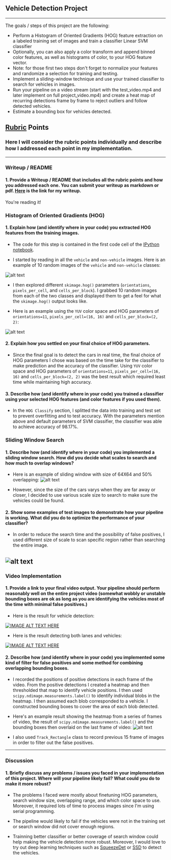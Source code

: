 ## Vehicle Detection Project

---

The goals / steps of this project are the following:

* Perform a Histogram of Oriented Gradients (HOG) feature extraction on a labeled training set of images and train a classifier Linear SVM classifier
* Optionally, you can also apply a color transform and append binned color features, as well as histograms of color, to your HOG feature vector. 
* Note: for those first two steps don't forget to normalize your features and randomize a selection for training and testing.
* Implement a sliding-window technique and use your trained classifier to search for vehicles in images.
* Run your pipeline on a video stream (start with the test_video.mp4 and later implement on full project_video.mp4) and create a heat map of recurring detections frame by frame to reject outliers and follow detected vehicles.
* Estimate a bounding box for vehicles detected.

[//]: # (Image References)
[image1]: https://github.com/piliwilliam0306/Udacity-SDC/blob/master/CarND-Vehicle-Detection-P5/writeup_images/vis.png
[image2]: https://github.com/piliwilliam0306/Udacity-SDC/blob/master/CarND-Vehicle-Detection-P5/writeup_images/HOG.png
[image3]: https://github.com/piliwilliam0306/Udacity-SDC/blob/master/CarND-Vehicle-Detection-P5/writeup_images/ROI.png
[image4]: https://github.com/piliwilliam0306/Udacity-SDC/blob/master/CarND-Vehicle-Detection-P5/writeup_images/scale.png
[image5]: https://github.com/piliwilliam0306/Udacity-SDC/blob/master/CarND-Vehicle-Detection-P5/writeup_images/heat.png

[video1]: ./project_video.mp4

## [Rubric](https://review.udacity.com/#!/rubrics/513/view) Points
### Here I will consider the rubric points individually and describe how I addressed each point in my implementation.  

---
### Writeup / README

#### 1. Provide a Writeup / README that includes all the rubric points and how you addressed each one.  You can submit your writeup as markdown or pdf.  [Here](https://github.com/piliwilliam0306/Udacity-SDC/blob/master/CarND-Vehicle-Detection-P5/writeup_template.md) is the link for my writeup.

You're reading it!

### Histogram of Oriented Gradients (HOG)

#### 1. Explain how (and identify where in your code) you extracted HOG features from the training images.

* The code for this step is contained in the first code cell of the [IPython notebook](https://github.com/piliwilliam0306/Udacity-SDC/blob/master/CarND-Vehicle-Detection-P5/P5.ipynb).

* I started by reading in all the `vehicle` and `non-vehicle` images.  Here is an example of 10 random images of the `vehicle` and `non-vehicle` classes:

![alt text][image1]

* I then explored  different `skimage.hog()` parameters (`orientations`, `pixels_per_cell`, and `cells_per_block`).  I grabbed 10 random images from each of the two classes and displayed them to get a feel for what the `skimage.hog()` output looks like.

* Here is an example using the `YUV` color space and HOG parameters of `orientations=11`, `pixels_per_cell=(16, 16)` and `cells_per_block=(2, 2)`:

![alt text][image2]

#### 2. Explain how you settled on your final choice of HOG parameters.

* Since the final goal is to detect the cars in real time, the final choice of HOG parameters I chose was based on the time take for the classifier to make prediction and the accuracy of the classifier. Using `YUV` color space and HOG parameters of `orientations=11`, `pixels_per_cell=(16, 16)` and `cells_per_block=(2, 2)` was the best result which required least time while maintaining high accuracy.

#### 3. Describe how (and identify where in your code) you trained a classifier using your selected HOG features (and color features if you used them).

* In the `HOG Classify` section, I splitted the data into training and test set to prevent overfitting and to test accuracy. With the parameters mention above and default parameters of SVM classifier, the classifier was able to achieve accuracy of 98.17%.

### Sliding Window Search

#### 1. Describe how (and identify where in your code) you implemented a sliding window search.  How did you decide what scales to search and how much to overlap windows?

* Here is an example of sliding window with size of 64X64 and 50% overlapping:
![alt text][image3]

* However, since the size of the cars varys when they are far away or closer, I decided to use various scale size to search to make sure the vehicles could be found.

#### 2. Show some examples of test images to demonstrate how your pipeline is working.  What did you do to optimize the performance of your classifier?

* In order to reduce the search time and the possibility of false positives, I used different size of scale to scan specific region rather than searching the entire image.

![alt text][image4]
---

### Video Implementation

#### 1. Provide a link to your final video output.  Your pipeline should perform reasonably well on the entire project video (somewhat wobbly or unstable bounding boxes are ok as long as you are identifying the vehicles most of the time with minimal false positives.)

* Here is the result for vehicle detection:

[![IMAGE ALT TEXT HERE](https://github.com/piliwilliam0306/Udacity-SDC/blob/master/CarND-Vehicle-Detection-P5/writeup_images/car_detect.gif)](https://youtu.be/TfBQNnJpf-U)

* Here is the result detecting both lanes and vehicles:

[![IMAGE ALT TEXT HERE](https://github.com/piliwilliam0306/Udacity-SDC/blob/master/CarND-Vehicle-Detection-P5/writeup_images/car_lane_detect.gif)](https://youtu.be/PUkIQ6nfKlk)


#### 2. Describe how (and identify where in your code) you implemented some kind of filter for false positives and some method for combining overlapping bounding boxes.

* I recorded the positions of positive detections in each frame of the video.  From the positive detections I created a heatmap and then thresholded that map to identify vehicle positions.  I then used `scipy.ndimage.measurements.label()` to identify individual blobs in the heatmap.  I then assumed each blob corresponded to a vehicle.  I constructed bounding boxes to cover the area of each blob detected.   
* Here's an example result showing the heatmap from a series of frames of video, the result of `scipy.ndimage.measurements.label()` and the bounding boxes then overlaid on the last frame of video:
![alt text][image5]

* I also used `Track_Rectangle` class to record previous 15 frame of images in order to filter out the false positives.

---

### Discussion

#### 1. Briefly discuss any problems / issues you faced in your implementation of this project.  Where will your pipeline likely fail?  What could you do to make it more robust?

* The problems I faced were mostly about finetuning HOG parameters, search window size, overlapping range, and which color space to use.
Moreover, it required lots of time to process images since I'm using serial programming.

* The pipeline would likely to fail if the vehicles were not in the training set or search window did not cover enough regions.

* Trainning better classifier or better coverage of search window could help making the vehicle detection more robust. Moreover, I would love to try out deep learning techniques such as [SqueezeDet](https://arxiv.org/pdf/1612.01051) or [SSD](https://arxiv.org/pdf/1512.02325) to detect the vehicles.
